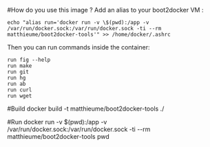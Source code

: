 #How do you use this image ?
Add an alias to your boot2docker VM : 

    echo "alias run='docker run -v \$(pwd):/app -v /var/run/docker.sock:/var/run/docker.sock -ti --rm matthieume/boot2docker-tools'" >> /home/docker/.ashrc

Then you can run commands inside the container:

    run fig --help
    run make
	run git
	run hg
	run ab
	run curl
	run wget

	
	
	

#Build
docker build -t matthieume/boot2docker-tools ./

#Run
docker run -v $(pwd):/app -v /var/run/docker.sock:/var/run/docker.sock -ti --rm matthieume/boot2docker-tools pwd
